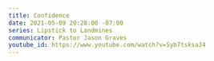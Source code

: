 ```yaml
---
title: Confidence
date: 2021-05-09 20:28:00 -07:00
series: Lipstick to Landmines
communicator: Pastor Jason Graves
youtube_id: https://www.youtube.com/watch?v=Syb7tsksaJ4
---
```


